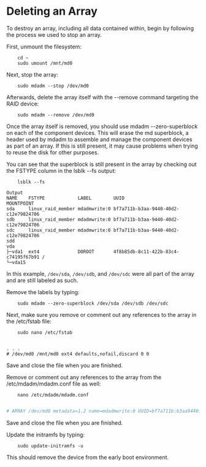 # Deleting an Array

To destroy an array, including all data contained within, begin by following the process we used to stop an array.

First, unmount the filesystem:
```
    cd ~
    sudo umount /mnt/md0
```
Next, stop the array:
```
    sudo mdadm --stop /dev/md0
```
Afterwards, delete the array itself with the --remove command targeting the RAID device:
```
    sudo mdadm --remove /dev/md0
```
Once the array itself is removed, you should use mdadm --zero-superblock on each of the component devices. This will erase the md superblock, a header used by mdadm to assemble and manage the component devices as part of an array. If this is still present, it may cause problems when trying to reuse the disk for other purposes.

You can see that the superblock is still present in the array by checking out the FSTYPE column in the lsblk --fs output:
```
    lsblk --fs
```
```
Output
NAME    FSTYPE            LABEL        UUID                                 MOUNTPOINT
sda     linux_raid_member mdadmwrite:0 bf7a711b-b3aa-9440-40d2-c12e79824706 
sdb     linux_raid_member mdadmwrite:0 bf7a711b-b3aa-9440-40d2-c12e79824706 
sdc     linux_raid_member mdadmwrite:0 bf7a711b-b3aa-9440-40d2-c12e79824706 
sdd                                                                         
vda                                                                         
├─vda1  ext4              DOROOT       4f8b85db-8c11-422b-83c4-c74195f67b91 /
└─vda15
```
In this example, `/dev/sda`, `/dev/sdb`, and `/dev/sdc` were all part of the array and are still labeled as such.

Remove the labels by typing:
```
    sudo mdadm --zero-superblock /dev/sda /dev/sdb /dev/sdc
```
Next, make sure you remove or comment out any references to the array in the /etc/fstab file:
```
    sudo nano /etc/fstab
```
```/etc/fstab

. . .
# /dev/md0 /mnt/md0 ext4 defaults,nofail,discard 0 0
```
Save and close the file when you are finished.

Remove or comment out any references to the array from the /etc/mdadm/mdadm.conf file as well:
```
    nano /etc/mdadm/mdadm.conf
```
```/etc/mdadm/mdadm.conf

# ARRAY /dev/md0 metadata=1.2 name=mdadmwrite:0 UUID=bf7a711b:b3aa9440:40d2c12e:79824706 
```
Save and close the file when you are finished.

Update the initramfs by typing:
```
    sudo update-initramfs -u
```
This should remove the device from the early boot environment.